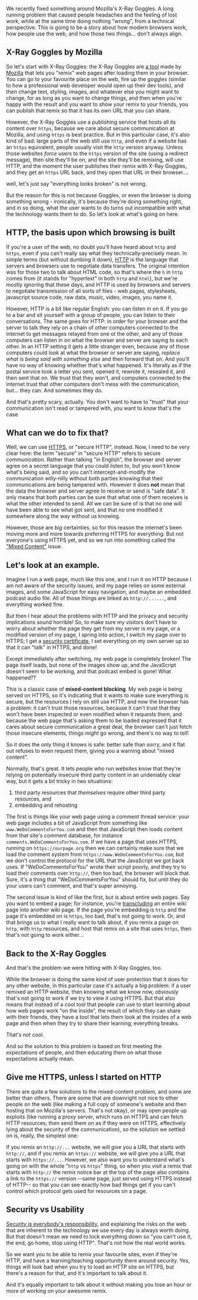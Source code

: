 We recently fixed something around Mozilla's X-Ray Goggles. A long running problem that caused people headaches and the feeling of lost work, while at the same time doing nothing "wrong", from a technical perspective. This is going to be a story about how modern browsers work, how people use the web, and how those two things... don't always align.

## X-Ray Goggles by Mozilla

So let's start with X-Ray Goggles: the X-Ray Goggles are [a tool](https://goggles.mozilla.org) made by [Mozilla](https://mozilla.org) that lets you "remix" web pages after loading them in your browser. You can go to your favourite place on the web, fire up the goggles (similar to how a professional web developer would open up their dev tools), and then change text, styling, images, and whatever else you might want to change, for as long as you want to change things, and then when you're happy with the result and you want to show your remix to your friends, you can publish that remix so that it has its own URL that you can share.

However, the X-Ray Goggles use a publishing service that hosts all its content over `https`, because we care about secure communication at Mozilla, and using `https` is best practice. But in this particular case, it's also kind of bad: large parts of the web still use `http`, and even if a website has an `https` equivalent, people usually visit the `http` version anyway. Unless those websites *force* users to the `https` version of the site (using a redirect message), then site they'll be on, and the site they'll be remixing, will use HTTP, and the moment the user publishes their remix with X-Ray Goggles, and they get an `https` URL back, and they open that URL in their browser....

well, let's just say "everything looks broken" is not wrong. 

But the reason for this is not because Goggles, or even the browser is doing something wrong - ironically, it's because they're doing something right, and in so doing, what the user wants to do turns out incompatible with what the technology wants them to do. So let's look at what's going on here.

## HTTP, the basis upon which browsing is built

If you're a user of the web, no doubt you'll have heard about `http` and `https`, even if you can't really say what they technically-precisely mean. In simple terms (but without dumbing it down), [HTTP](https://en.wikipedia.org/wiki/Hypertext_Transfer_Protocol) is the language that servers and browsers use to negotiate data transfers. The original intention was for those two to talk about HTML code, so that's where the `h` in `http` comes from (it stands for "hypertext" in both `http` and `html`), but we're mostly ignoring that these days, and HTTP is used by browsers and servers to negotiate transmission of all sorts of files - web pages, stylesheets, javascript source code, raw data, music, video, images, you name it.

However, HTTP is a bit like regular English: you can listen in on it. If you go to a bar and sit yourself with a group of people, you can listen to their conversations. The same goes for HTTP: in order for your browser and the server to talk they rely on a chain of other computers connected to the internet to get messages relayed from one ot the other, and any of those computers can listen in on what the browser and server are saying to each other. In an HTTP setting it gets a little stranger even, because any of those computers could look at what the browser or server are saying, *replace what is being said with something else* and then forward that on. And you'll have no way of knowing whether that's what happened. It's literally as if the postal service took a letter you sent, opened it, rewrote it, resealed it, and then sent that on. We trust that they won't, and computers connected to the internet trust that other computers don't mess with the communication, but... they can. And sometimes they do.

And that's pretty scary, actually. You don't want to have to "trust" that your communication isn't read or tampered with, you want to *know* that's the case.  

## What can we do to fix that?

Well, we can use [HTTPS](https://en.wikipedia.org/wiki/HTTPS), or "secure HTTP", instead. Now, I need to be very clear here: the term "secure" in "secure HTTP" refers to secure *communication*. Rather than talking "in English", the browser and server agree on a secret language that you could listen to, but you won't know what's being said, and so you can't intercept-and-modify the communication willy-nilly without both parties knowing that their communications are being tampered with. However it does **not** mean that the data the browser and server agree to receive or send is "safe data". It only means that both parties can be sure that what one of them receives is what the other intended to send. All we can be sure of is that no one will have been able to see what got sent, and that no one modified it somewhere along the way without us knowing.

However, those are *big* certainties, so for this reason the internet's been moving more and more towards preferring HTTPS for everything. But not everyone's using HTTPS yet, and so we run into something called the ["Mixed Content"](https://developer.mozilla.org/en-US/docs/Security/Mixed_content) issue.

## Let's look at an example.

Imagine I run a web page, much like this one, and I run it on HTTP because I am not aware of the security issues, and my page relies on some external images, and some JavaScript for easy navigation, and maybe an embedded podcast audio file. All of those things are linked as `http://......`, and everything worked fine.

But then I hear about the problems with HTTP and the privacy and security implications sound horrible! So, to make sure my visitors don't have to worry about whether the page they get from my server is my page, or a modified version of my page, I spring into action, I switch my page over to HTTPS; I get a [security certificate](https://en.wikipedia.org/wiki/Public_key_certificate), I set everything on my own server up so that it can "talk" in HTTPS, and done!

Except immediately after switching, my web page is completely broken! The page itself loads, but none of the images show up, and the JavaScript doesn't seem to be working, and that podcast embed is gone! What happened??

This is a classic case of **mixed-content blocking**. My web page is being served on HTTPS, so it's indicating that it wants to make sure everything is secure, but the resources I rely on still use HTTP, and now the browser has a problem: it can't trust those resources, because it can't trust that they won't have been inspected or even modified when it requests them, and because the web page that's asking them to be loaded expressed that it cares about secure communication a great deal, the browser can't just fetch those insecure elements, things *might* go wrong, and there's no way to tell!

So it does the only thing it knows is safe: better safe than sorry, and it flat out refuses to even request them, giving you a warning about "mixed content".

Normally, that's great. It lets people who run websites know that they're relying on potentially insecure third party content in an undeniably clear way, but it gets a bit tricky in two situations:

1. third party resources that *themselves* require other third party resources, and
2. embedding and rehosting

The first is things like your web page using a comment thread service: your web page includes a bit of JavaScript from something like `www.WeDoCommentsForYou.com` and then that JavaScript then loads content from that site's comment database, for instance `comments.WeDoCommentsForYou.com`. If we have a page that uses HTTPS, running on `https://ourpage.org` then we can certainly make sure that we load the comment system from `https://www.WeDoCommentsForYou.com`, but we don't control the protocol for the URL that the JavaScript we got back uses. If "WeDoCommentsForYou" wrote their script poorly, and they try to load their comments over `http://`, then too bad, the browser will block that. Sure, it's a thing that "WeDoCommentsForYou" should fix, but until they do your users can't comment, and that's super annoying.

The second issue is kind of like the first, but is about entire web pages. Say you want to embed a page; for instance, you're [transcluding](https://en.wikipedia.org/wiki/Transclusion) an entire wiki page into another wiki page. If the page you're embedding is `http` and the page it's embedded on is `https`, too bad, that's not going to work. Or, and that brings us to what I really want to talk about, if you remix a page on `http`, with `http` resources, and host that remix on a site that uses `https`, then that's not going to work either...

## Back to the X-Ray Goggles

And that's the problem we were hitting with X-Ray Goggles, too.

While the browser is doing the same kind of user protection that it does for any other website, in this particular case it's actually a big problem: if a user remixed an HTTP website, then knowing what we know now, *obviously* that's not going to work if we try to view it using HTTPS. But that also means that instead of a cool tool that people can use to start learning about how web pages work "on the inside", the result of which they can share with their friends, they have a tool that lets them look at the insides of a web page and then when they try to share their learning, everything breaks.

That's not cool.

And so the solution to this problem is based on first meeting the expectations of people, and then educating them on what those expectations actually mean.   

## Give me HTTPS, unless I started on HTTP

There are quite a few solutions to the mixed-content problem, and some are better than others. There are some that are downright not nice to other people on the web (like making a full copy of someone's website and then hosting that on Mozilla's servers. That's not okay), or may open people up exploits (like running a proxy server, which runs on HTTPS and can fetch HTTP resources, then send them on as if they were on HTTPS, effectively lying about the security of the communication), so the solution we settled on is, really, the simplest one:

If you remix an `http://...` website, we will give you a URL that starts with `http://`, and if you remix an `https://` website, we will give you a URL that starts with `https://...`. However, we also want you to understand what's going on with the whole "`http` vs `https`" thing, so when you visit a remix that starts with `http://` the remix notice bar at the top of the page also contains a link to the `https://` version --same page, just served using HTTPS instead of HTTP-- so that you can see exactly how bad things get if you can't control which protocol gets used for resources on a page.

## Security vs Usability

[Security is everybody's responsibility](https://www.mozilla.org/en-US/security), and explaining the risks on the web that are inherent to the technology we use every day is always worth doing. But that doesn't mean we need to lock everything down so "you can't use it, the end, go home, stop using HTTP". That's not how the real world works.

So we want you to be able to remix your favourite sites, even if they're HTTP, and have a learning/teaching opportunity there around security. Yes, things will look bad when you try to load an HTTP site on HTTPS, but there's a reason for that, and it's important to talk about it.

And it's equally important to talk about it without making you lose an hour or more of working on your awesome remix.